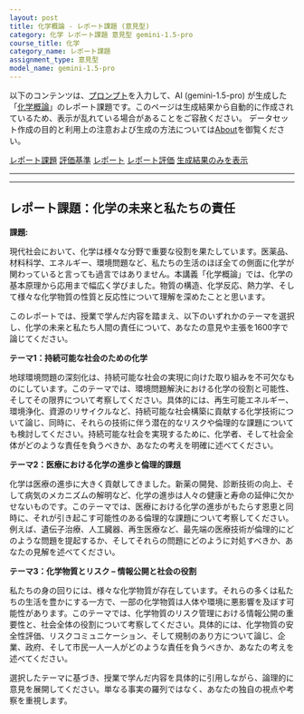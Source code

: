 ```yaml
---
layout: post
title: 化学概論 - レポート課題 (意見型)
category: 化学 レポート課題 意見型 gemini-1.5-pro
course_title: 化学
category_name: レポート課題
assignment_type: 意見型
model_name: gemini-1.5-pro
---
```


以下のコンテンツは、[プロンプト](http://127.0.0.1:8000/generated/化学/gemini-1.5-pro/prompt_レポート課題-意見型.md)を入力して、AI (gemini-1.5-pro) が生成した「[化学概論](/contents/化学/)」のレポート課題です。このページは生成結果から自動的に作成されているため、表示が乱れている場合があることをご容赦ください。
データセット作成の目的と利用上の注意および生成の方法については[About](/About)を御覧ください。

[レポート課題](../レポート課題-意見型)
[評価基準](../評価基準-意見型)
[レポート](../レポート-意見型)
[レポート評価](../レポート評価-意見型)
[生成結果のみを表示](http://127.0.0.1:8000/generated/化学/gemini-1.5-pro/レポート課題-意見型.md)
  

***
***
  
## レポート課題：化学の未来と私たちの責任

**課題:**

現代社会において、化学は様々な分野で重要な役割を果たしています。医薬品、材料科学、エネルギー、環境問題など、私たちの生活のほぼ全ての側面に化学が関わっていると言っても過言ではありません。本講義「化学概論」では、化学の基本原理から応用まで幅広く学びました。物質の構造、化学反応、熱力学、そして様々な化学物質の性質と反応性について理解を深めたことと思います。

このレポートでは、授業で学んだ内容を踏まえ、以下のいずれかのテーマを選択し、化学の未来と私たち人間の責任について、あなたの意見や主張を1600字で論じてください。

**テーマ1：持続可能な社会のための化学**

地球環境問題の深刻化は、持続可能な社会の実現に向けた取り組みを不可欠なものにしています。このテーマでは、環境問題解決における化学の役割と可能性、そしてその限界について考察してください。具体的には、再生可能エネルギー、環境浄化、資源のリサイクルなど、持続可能な社会構築に貢献する化学技術について論じ、同時に、それらの技術に伴う潜在的なリスクや倫理的な課題についても検討してください。持続可能な社会を実現するために、化学者、そして社会全体がどのような責任を負うべきか、あなたの考えを明確に述べてください。

**テーマ2：医療における化学の進歩と倫理的課題**

化学は医療の進歩に大きく貢献してきました。新薬の開発、診断技術の向上、そして病気のメカニズムの解明など、化学の進歩は人々の健康と寿命の延伸に欠かせないものです。このテーマでは、医療における化学の進歩がもたらす恩恵と同時に、それが引き起こす可能性のある倫理的な課題について考察してください。例えば、遺伝子治療、人工臓器、再生医療など、最先端の医療技術が倫理的にどのような問題を提起するか、そしてそれらの問題にどのように対処すべきか、あなたの見解を述べてください。

**テーマ3：化学物質とリスク – 情報公開と社会の役割**

私たちの身の回りには、様々な化学物質が存在しています。それらの多くは私たちの生活を豊かにする一方で、一部の化学物質は人体や環境に悪影響を及ぼす可能性があります。このテーマでは、化学物質のリスク管理における情報公開の重要性と、社会全体の役割について考察してください。具体的には、化学物質の安全性評価、リスクコミュニケーション、そして規制のあり方について論じ、企業、政府、そして市民一人一人がどのような責任を負うべきか、あなたの考えを述べてください。


選択したテーマに基づき、授業で学んだ内容を具体的に引用しながら、論理的に意見を展開してください。単なる事実の羅列ではなく、あなたの独自の視点や考察を重視します。
